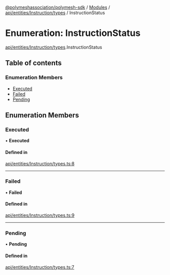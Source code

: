 [@polymeshassociation/polymesh-sdk](../README.md) / [Modules](../modules.md) / [api/entities/Instruction/types](../modules/api_entities_Instruction_types.md) / InstructionStatus

# Enumeration: InstructionStatus

[api/entities/Instruction/types](../modules/api_entities_Instruction_types.md).InstructionStatus

## Table of contents

### Enumeration Members

- [Executed](api_entities_Instruction_types.InstructionStatus.md#executed)
- [Failed](api_entities_Instruction_types.InstructionStatus.md#failed)
- [Pending](api_entities_Instruction_types.InstructionStatus.md#pending)

## Enumeration Members

### Executed

• **Executed**

#### Defined in

[api/entities/Instruction/types.ts:8](https://github.com/PolymathNetwork/polymesh-sdk/blob/31dfa0dc/src/api/entities/Instruction/types.ts#L8)

___

### Failed

• **Failed**

#### Defined in

[api/entities/Instruction/types.ts:9](https://github.com/PolymathNetwork/polymesh-sdk/blob/31dfa0dc/src/api/entities/Instruction/types.ts#L9)

___

### Pending

• **Pending**

#### Defined in

[api/entities/Instruction/types.ts:7](https://github.com/PolymathNetwork/polymesh-sdk/blob/31dfa0dc/src/api/entities/Instruction/types.ts#L7)
